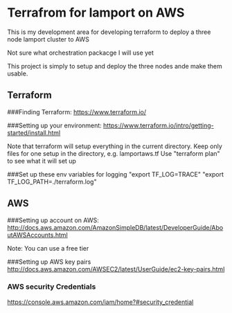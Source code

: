 # Terrafrom for lamport on AWS

This is my development area for developing terraform to deploy a three node lamport cluster to AWS

Not sure what orchestration packacge I will use yet

This project is simply to setup and deploy the three nodes ande make them usable.


## Terraform
###Finding Terraform:
https://www.terraform.io/

###Setting up your environment:
https://www.terraform.io/intro/getting-started/install.html

Note that terraform will setup everything in the current directory.
Keep only files for one setup in the directory, e.g. lamportaws.tf 
Use "terraform plan" to see what it will set up

###Set up these env variables for logging
"export TF_LOG=TRACE"
"export TF_LOG_PATH=./terraform.log"



## AWS
###Setting up account on AWS:
http://docs.aws.amazon.com/AmazonSimpleDB/latest/DeveloperGuide/AboutAWSAccounts.html

Note: 
You can use a free tier

###Setting up AWS key pairs
http://docs.aws.amazon.com/AWSEC2/latest/UserGuide/ec2-key-pairs.html


### AWS security Credentials
https://console.aws.amazon.com/iam/home?#security_credential

